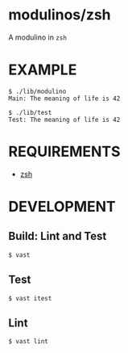# modulinos/zsh

A modulino in `zsh`

# EXAMPLE

```console
$ ./lib/modulino
Main: The meaning of life is 42

$ ./lib/test
Test: The meaning of life is 42
```

# REQUIREMENTS

* [zsh](http://www.zsh.org)

# DEVELOPMENT

## Build: Lint and Test

```console
$ vast
```

## Test

```console
$ vast itest
```

## Lint

```console
$ vast lint
```

